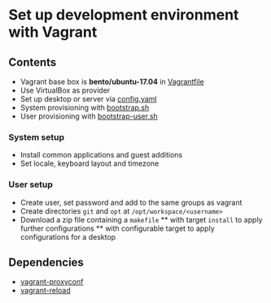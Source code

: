 # Set up development environment with Vagrant

## Contents
* Vagrant base box is **bento/ubuntu-17.04** in [Vagrantfile](Vagrantfile)
* Use VirtualBox as provider
* Set up desktop or server via [config.yaml](config.yaml)
* System provisioning with [bootstrap.sh](bootstrap.sh)
* User provisioning with [bootstrap-user.sh](bootstrap-user.sh)

### System setup
* Install common applications and guest additions
* Set locale, keyboard layout and timezone

### User setup
* Create user, set password and add to the same groups as vagrant
* Create directories `git` and `opt` at `/opt/workspace/<username>`
* Download a zip file containing a `makefile`
** with target `install` to apply further configurations
** with configurable target to apply configurations for a desktop

## Dependencies
* [vagrant-proxyconf](https://github.com/tmatilai/vagrant-proxyconf)
* [vagrant-reload](https://github.com/aidanns/vagrant-reload)
